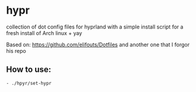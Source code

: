 # hypr
collection of dot config files for hyprland with a simple install script for a fresh install of Arch linux + yay

Based on:
    https://github.com/elifouts/Dotfiles
    and another one that I forgor his repo

## How to use:
    - ./hpyr/set-hypr
